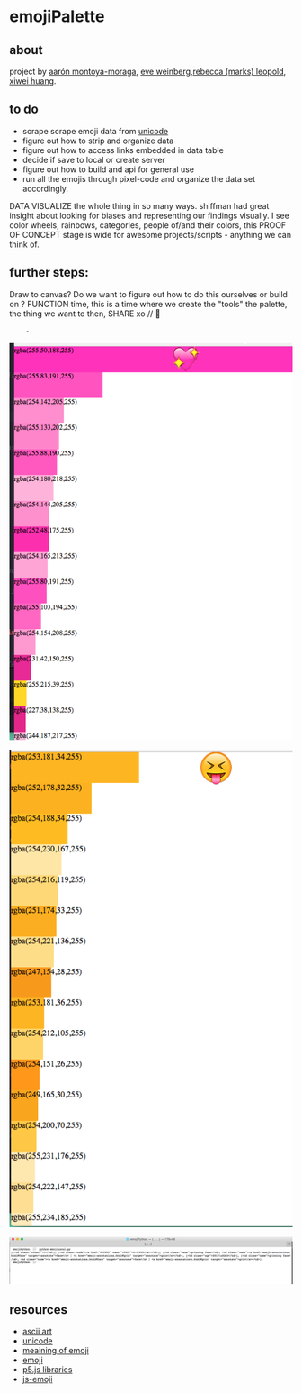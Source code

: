 # emojiPalette

## about

project by [aarón montoya-moraga](https://github.com/aamontoya89), [eve weinberg](https://github.com/evejweinberg),[rebecca (marks) leopold](https://github.com/rebleo), [xiwei huang](https://github.com/xiweiihuang).

## to do

* scrape scrape emoji data from [unicode](http://www.unicode.org/emoji/charts/full-emoji-list.html)
* figure out how to strip and organize data
* figure out how to access links embedded in data table
* decide if save to local or create server
* figure out how to build and api for general use
* run all the emojis through  pixel-code and organize the data set accordingly.

DATA VISUALIZE the whole thing in so many ways.
shiffman had great insight about
looking for biases and representing our findings visually.
I see color wheels, rainbows, categories, people of/and their colors, this PROOF OF CONCEPT stage is wide for awesome projects/scripts - anything we can think of.

## further steps:
Draw to canvas? Do we want to figure out how to do this ourselves or build on  ?
FUNCTION time, this is a time where we create the "tools" the palette, the thing we want to then, SHARE
xo // 💚

		-
![](img1.png)

![](img2.png)

![](img3_data1.png)

## resources

* [ascii art](https://en.wikipedia.org/wiki/ASCII_art)
* [unicode](http://www.unicode.org)
* [meaining of emoji](http://a16z.com/2016/08/02/emoji/)
* [emoji](https://en.wikipedia.org/wiki/Emoji)
* [p5.js libraries](http://p5js.org/libraries/)
* [js-emoji](https://github.com/iamcal/js-emoji)
